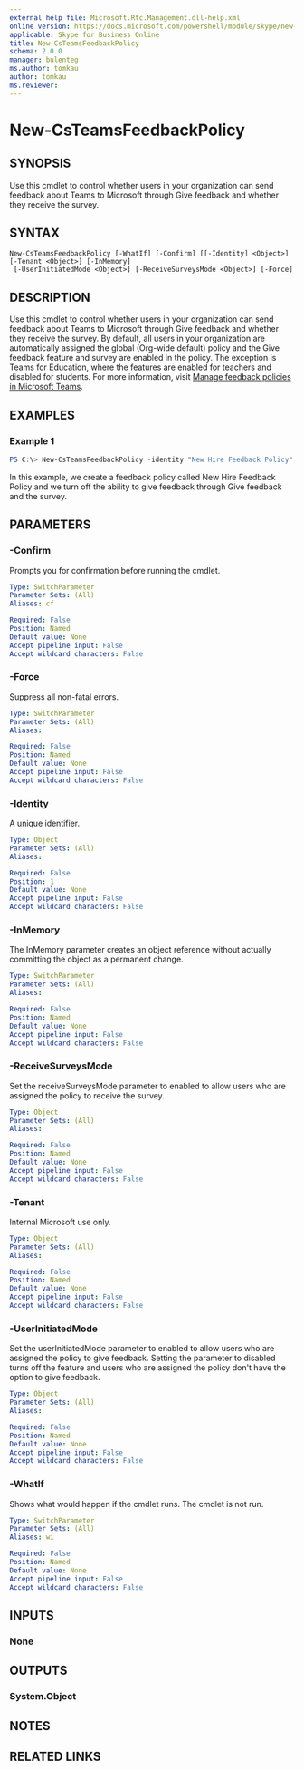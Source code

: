 ```yaml
---
external help file: Microsoft.Rtc.Management.dll-help.xml
online version: https://docs.microsoft.com/powershell/module/skype/new-csteamsfeedbackpolicy
applicable: Skype for Business Online
title: New-CsTeamsFeedbackPolicy
schema: 2.0.0
manager: bulenteg
ms.author: tomkau
author: tomkau
ms.reviewer:
---
```


# New-CsTeamsFeedbackPolicy

## SYNOPSIS
Use this cmdlet to control whether users in your organization can send feedback about Teams to Microsoft through Give feedback and whether they receive the survey.

## SYNTAX

```
New-CsTeamsFeedbackPolicy [-WhatIf] [-Confirm] [[-Identity] <Object>] [-Tenant <Object>] [-InMemory]
 [-UserInitiatedMode <Object>] [-ReceiveSurveysMode <Object>] [-Force]
```

## DESCRIPTION
Use this cmdlet to control whether users in your organization can send feedback about Teams to Microsoft through Give feedback and whether they receive the survey. By default, all users in your organization are automatically assigned the global (Org-wide default) policy and the Give feedback feature and survey are enabled in the policy. The exception is Teams for Education, where the features are enabled for teachers and disabled for students. For more information, visit [Manage feedback policies in Microsoft Teams](https://docs.microsoft.com/microsoftteams/manage-feedback-policies-in-teams).

## EXAMPLES

### Example 1
```powershell
PS C:\> New-CsTeamsFeedbackPolicy -identity "New Hire Feedback Policy" -userInitiatedMode disabled -receiveSurveysMode disabled
```

In this example, we create a feedback policy called New Hire Feedback Policy and we turn off the ability to give feedback through Give feedback and the survey.

## PARAMETERS

### -Confirm
Prompts you for confirmation before running the cmdlet.

```yaml
Type: SwitchParameter
Parameter Sets: (All)
Aliases: cf

Required: False
Position: Named
Default value: None
Accept pipeline input: False
Accept wildcard characters: False
```

### -Force
Suppress all non-fatal errors.

```yaml
Type: SwitchParameter
Parameter Sets: (All)
Aliases:

Required: False
Position: Named
Default value: None
Accept pipeline input: False
Accept wildcard characters: False
```

### -Identity
A unique identifier.

```yaml
Type: Object
Parameter Sets: (All)
Aliases:

Required: False
Position: 1
Default value: None
Accept pipeline input: False
Accept wildcard characters: False
```

### -InMemory
The InMemory parameter creates an object reference without actually committing the object as a permanent change.

```yaml
Type: SwitchParameter
Parameter Sets: (All)
Aliases:

Required: False
Position: Named
Default value: None
Accept pipeline input: False
Accept wildcard characters: False
```

### -ReceiveSurveysMode
Set the receiveSurveysMode parameter to enabled to allow users who are assigned the policy to receive the survey.

```yaml
Type: Object
Parameter Sets: (All)
Aliases:

Required: False
Position: Named
Default value: None
Accept pipeline input: False
Accept wildcard characters: False
```

### -Tenant
Internal Microsoft use only.

```yaml
Type: Object
Parameter Sets: (All)
Aliases:

Required: False
Position: Named
Default value: None
Accept pipeline input: False
Accept wildcard characters: False
```

### -UserInitiatedMode
 Set the userInitiatedMode parameter to enabled to allow users who are assigned the policy to give feedback.
 Setting the parameter to disabled turns off the feature and users who are assigned the policy don't have the option to give feedback.

```yaml
Type: Object
Parameter Sets: (All)
Aliases:

Required: False
Position: Named
Default value: None
Accept pipeline input: False
Accept wildcard characters: False
```

### -WhatIf
Shows what would happen if the cmdlet runs.
The cmdlet is not run.

```yaml
Type: SwitchParameter
Parameter Sets: (All)
Aliases: wi

Required: False
Position: Named
Default value: None
Accept pipeline input: False
Accept wildcard characters: False
```

## INPUTS

### None

## OUTPUTS

### System.Object
## NOTES

## RELATED LINKS
